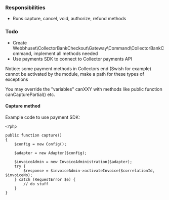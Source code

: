 ### Responsibilities
* Runs capture, cancel, void, authorize, refund methods

### Todo
* Create Webbhuset\CollectorBankCheckout\Gateway\Command\CollectorBankCommand, implement all methods needed
* Use payments SDK to connect to Collector payments API


Notice:
some payment methods in Collectors end (Swish for example) cannot be activated by the module,
make a path for these types of exceptions

You may override the "variables" canXXY with methods
like
public function canCapturePartial() etc.

#### Capture method
Example code to use payment SDK:
```
<?php

public function capture()
{
    $config = new Config();

    $adapter = new Adapter($config);

    $invoiceAdmin = new InvoiceAdministration($adapter);
    try {
        $response = $invoiceAdmin->activateInvoice($correlationId, $invoiceNo);
    } catch (RequestError $e) {
        // do stuff
    }
}

```
